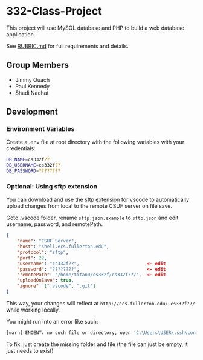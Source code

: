 # 332-Class-Project
This project will use MySQL database and PHP to build a web database application.

See [RUBRIC.md](RUBRIC.md) for full requirements and details.

## Group Members
- Jimmy Quach
- Paul Kennedy
- Shadi Nachat

## Development
### Environment Variables
Create a .env file at root directory with the following variables with your credentials:
```bash
DB_NAME=cs332f??
DB_USERNAME=cs332f??
DB_PASSWORD=????????
```

### Optional: Using sftp extension
You can download and use the [sftp extension](https://marketplace.visualstudio.com/items?itemName=Natizyskunk.sftp) for vscode to automatically upload changes from local to the remote CSUF server on file save.

Goto .vscode folder, rename `sftp.json.example` to `sftp.json` and edit username, password, and remotePath.
```json
{
    "name": "CSUF Server",
    "host": "shell.ecs.fullerton.edu",
    "protocol": "sftp",
    "port": 22,
    "username": "cs332f??",                         <- edit
    "password": "????????",                         <- edit
    "remotePath": "/home/titan0/cs332f/cs332f??/",  <- edit
    "uploadOnSave": true,
    "ignore": [".vscode", ".git"]
}
```

This way, your changes will reflect at `http://ecs.fullerton.edu/~cs332f??/` while working locally.

You might run into an error like such:
```bash
[warn] ENOENT: no such file or directory, open 'C:\Users\USER\.ssh\config' load C:\Users\USER\.ssh\config failed
```
To fix, just create the missing folder and file (the file can just be empty, it just needs to exist)